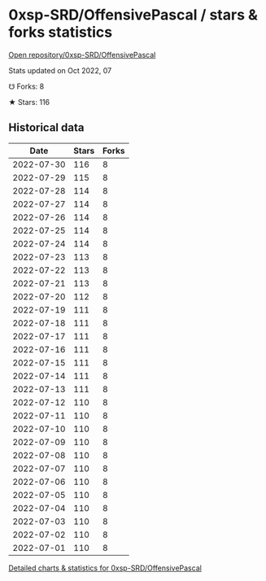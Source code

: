 # 0xsp-SRD/OffensivePascal / stars & forks statistics

[Open repository/0xsp-SRD/OffensivePascal](https://github.com/0xsp-SRD/OffensivePascal)

Stats updated on Oct 2022, 07

☋ Forks: 8

★ Stars: 116

## Historical data
| Date | Stars | Forks |
|------|-------|-------|
| 2022-07-30 | 116 | 8 | 
| 2022-07-29 | 115 | 8 | 
| 2022-07-28 | 114 | 8 | 
| 2022-07-27 | 114 | 8 | 
| 2022-07-26 | 114 | 8 | 
| 2022-07-25 | 114 | 8 | 
| 2022-07-24 | 114 | 8 | 
| 2022-07-23 | 113 | 8 | 
| 2022-07-22 | 113 | 8 | 
| 2022-07-21 | 113 | 8 | 
| 2022-07-20 | 112 | 8 | 
| 2022-07-19 | 111 | 8 | 
| 2022-07-18 | 111 | 8 | 
| 2022-07-17 | 111 | 8 | 
| 2022-07-16 | 111 | 8 | 
| 2022-07-15 | 111 | 8 | 
| 2022-07-14 | 111 | 8 | 
| 2022-07-13 | 111 | 8 | 
| 2022-07-12 | 110 | 8 | 
| 2022-07-11 | 110 | 8 | 
| 2022-07-10 | 110 | 8 | 
| 2022-07-09 | 110 | 8 | 
| 2022-07-08 | 110 | 8 | 
| 2022-07-07 | 110 | 8 | 
| 2022-07-06 | 110 | 8 | 
| 2022-07-05 | 110 | 8 | 
| 2022-07-04 | 110 | 8 | 
| 2022-07-03 | 110 | 8 | 
| 2022-07-02 | 110 | 8 | 
| 2022-07-01 | 110 | 8 | 


[Detailed charts & statistics for 0xsp-SRD/OffensivePascal](https://reviewgithub.com/rep/0xsp-SRD/OffensivePascal)
